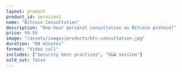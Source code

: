 ```yaml
---
layout: product
product_id: services1
name: "Bitcoin Consultation"
description: "One-hour personal consultation on Bitcoin protocol"
price: 99.99
image: "/assets/images/products/btc-consultation.jpg"
duration: "60 minutes"
format: "Video call"
includes: ["Security best practices", "Q&A session"]
sold_out: false
---
```

